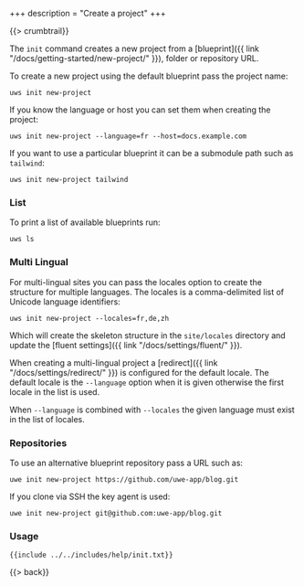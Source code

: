 +++
description = "Create a project"
+++

{{> crumbtrail}}

The `init` command creates a new project from a [blueprint]({{ link "/docs/getting-started/new-project/" }}), folder or repository URL.

To create a new project using the default blueprint pass the project name:

```text
uws init new-project
```

If you know the language or host you can set them when creating the project:

```text
uws init new-project --language=fr --host=docs.example.com
```

If you want to use a particular blueprint it can be a submodule path such as `tailwind`:

```text
uws init new-project tailwind
```

### List

To print a list of available blueprints run:

```text
uws ls
```

### Multi Lingual

For multi-lingual sites you can pass the locales option to create the structure for multiple languages. The locales is a comma-delimited list of Unicode language identifiers:

```text
uws init new-project --locales=fr,de,zh
```

Which will create the skeleton structure in the `site/locales` directory and update the [fluent settings]({{ link "/docs/settings/fluent/" }}).

When creating a multi-lingual project a [redirect]({{ link "/docs/settings/redirect/" }}) is configured for the default locale. The default locale is the `--language` option when it is given otherwise the first locale in the list is used.

When `--language` is combined with `--locales` the given language must exist in the list of locales.

### Repositories

To use an alternative blueprint repository pass a URL such as:

```text
uwe init new-project https://github.com/uwe-app/blog.git
```

If you clone via SSH the key agent is used:

```text
uwe init new-project git@github.com:uwe-app/blog.git
```

### Usage

```text
{{include ../../includes/help/init.txt}}
```

{{> back}}
